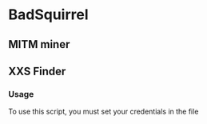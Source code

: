 # BadSquirrel

## MITM miner

## XXS Finder

### Usage

To use this script, you must set your credentials in the file 
